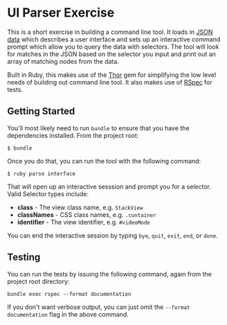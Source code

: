 # UI Parser Exercise

This is a short exercise in building a command line tool. It loads in [JSON data](https://github.com/kimili/ui-parser-exercise/blob/master/data/SystemViewController.json) which describes a user interface and sets up an interactive command prompt which allow you to query the data with selectors. The tool will look for matches in the JSON based on the selector you input and print out an array of matching nodes from the data.

Built in Ruby, this makes use of the [Thor](https://github.com/erikhuda/thor) gem for simplifying the low level needs of building out command line tool. It also makes use of [RSpec](https://rspec.info) for tests.

## Getting Started

You'll most likely need to run `bundle` to ensure that you have the dependencies installed. From the project root:

```
$ bundle
```

Once you do that, you can run the tool with the following command:

```
$ ruby parse interface
```

That will open up an interactive sesssion and prompt you for a selector. Valid Selector types include:

- **class** - The view class name, e.g. `StackView`
- **classNames** - CSS class names, e.g. `.container`
- **identifier** - The view identifier, e.g. `#videoMode`

You can end the interactive session by typing `bye`, `quit`, `exit`, `end`, or `done`.

## Testing

You can run the tests by issuing the following command, again from the project root directory:

```
bundle exec rspec --format documentation
```

If you don't want verbose output, you can just omit the `--format documentation` flag in the above command.
